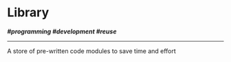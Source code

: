 # Library

***\#programming \#development \#reuse***

---

A store of pre-written code modules to save time and effort
